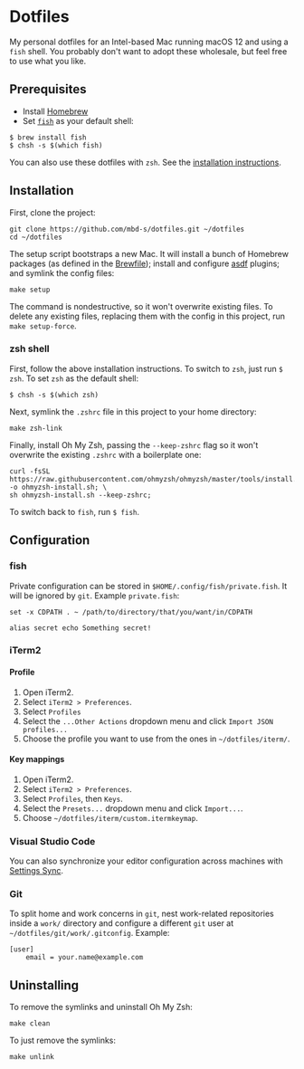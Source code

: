 # Dotfiles

My personal dotfiles for an Intel-based Mac running macOS 12 and using a `fish` shell. You probably don't want to adopt these wholesale, but feel free to use what you like.

## Prerequisites

- Install [Homebrew](https://brew.sh/)
- Set [`fish`](https://fishshell.com/) as your default shell:

```shell
$ brew install fish
$ chsh -s $(which fish)
```

You can also use these dotfiles with `zsh`. See the [installation instructions](#zsh-shell).

## Installation

First, clone the project:

```shell
git clone https://github.com/mbd-s/dotfiles.git ~/dotfiles
cd ~/dotfiles
```

The setup script bootstraps a new Mac. It will install a bunch of Homebrew packages (as defined in the [Brewfile](Brewfile)); install and configure [asdf](https://github.com/asdf-vm/asdf) plugins; and symlink the config files:

```shell
make setup
```

The command is nondestructive, so it won't overwrite existing files. To delete any existing files, replacing them with the config in this project, run `make setup-force`.

### zsh shell

First, follow the above installation instructions. To switch to `zsh`, just run `$ zsh`. To set `zsh` as the default shell:

```shell
$ chsh -s $(which zsh)
```

Next, symlink the `.zshrc` file in this project to your home directory:

```shell
make zsh-link
```

Finally, install Oh My Zsh, passing the `--keep-zshrc` flag so it won't overwrite the existing `.zshrc` with a boilerplate one:

```shell
curl -fsSL https://raw.githubusercontent.com/ohmyzsh/ohmyzsh/master/tools/install.sh -o ohmyzsh-install.sh; \
sh ohmyzsh-install.sh --keep-zshrc;
```

To switch back to `fish`, run `$ fish`.

## Configuration

### fish

Private configuration can be stored in `$HOME/.config/fish/private.fish`. It will be ignored by `git`. Example `private.fish`:

```shell
set -x CDPATH . ~ /path/to/directory/that/you/want/in/CDPATH

alias secret echo Something secret!
```

### iTerm2

#### Profile

1. Open iTerm2.
2. Select `iTerm2 > Preferences`.
3. Select `Profiles`
4. Select the `...Other Actions` dropdown menu and click `Import JSON profiles...`
5. Choose the profile you want to use from the ones in `~/dotfiles/iterm/`.

#### Key mappings

1. Open iTerm2.
2. Select `iTerm2 > Preferences`.
3. Select `Profiles`, then `Keys`.
4. Select the `Presets...` dropdown menu and click `Import...`.
5. Choose `~/dotfiles/iterm/custom.itermkeymap`.
### Visual Studio Code

You can also synchronize your editor configuration across machines with [Settings Sync](https://code.visualstudio.com/docs/editor/settings-sync).

### Git

To split home and work concerns in `git`, nest work-related repositories inside a `work/` directory and configure a different `git` user at `~/dotfiles/git/work/.gitconfig`. Example:

```
[user]
	email = your.name@example.com
```

## Uninstalling

To remove the symlinks and uninstall Oh My Zsh:

```shell
make clean
```

To just remove the symlinks:

```shell
make unlink
```
